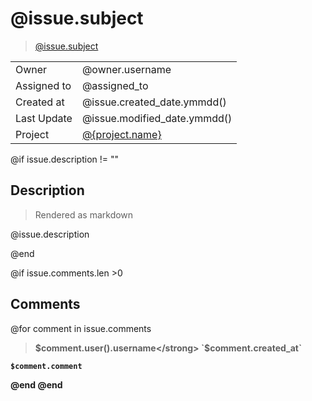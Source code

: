 # @issue.subject

> [@issue.subject](@url/project/@project.slug/issue/@issue.ref)

|             |                                       |
| ----------- | ------------------------------------- |
| Owner       | @owner.username                       |
| Assigned to | @assigned_to                          |
| Created at  | @issue.created_date.ymmdd()           |
| Last Update | @issue.modified_date.ymmdd()          |
| Project     | [@{project.name}](@project.file_name) |

@if issue.description != ""

## Description

> Rendered as markdown

@issue.description

@end

@if issue.comments.len >0
## Comments
@for comment in issue.comments

> <strong>$comment.user().username</strong> `$comment.created_at`

    $comment.comment

@end
@end